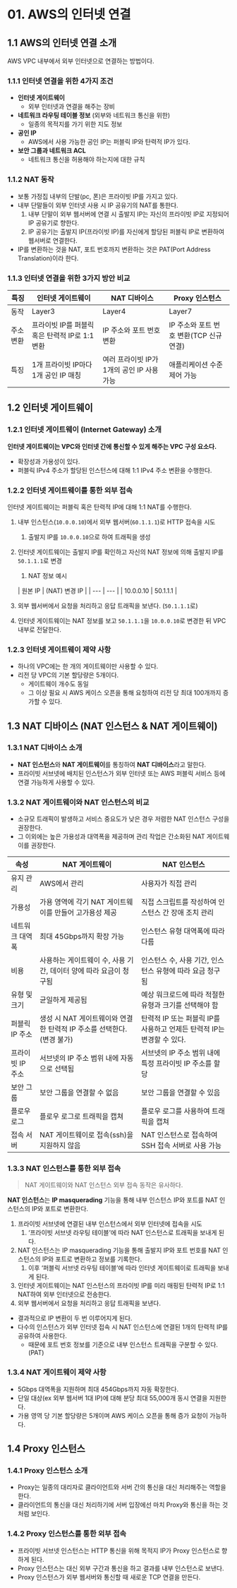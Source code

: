# 01. AWS의 인터넷 연결

## 1.1 AWS의 인터넷 연결 소개

AWS VPC 내부에서 외부 인터넷으로 연결하는 방법이다.

### 1.1.1 인터넷 연결을 위한 4가지 조건

- **인터넷 게이트웨이**
    - 외부 인터넷과 연결을 해주는 장비
- **네트워크 라우팅 테이블 정보** (외부와 네트워크 통신을 위한)
    - 일종의 목적지를 가기 위한 지도 정보
- **공인 IP**
    - AWS에서 사용 가능한 공인 IP는 퍼블릭 IP와 탄력적 IP가 있다.
- **보안 그룹과 네트워크 ACL**
    - 네트워크 통신을 허용해야 하는지에 대한 규칙

### 1.1.2 NAT 동작

- 보통 가정집 내부의 단발(pc, 폰)은 프라이빗 IP를 가지고 있다.
- 내부 단말들이 외부 인터넷 사용 시 IP 공유기의 NAT를 통한다.
    1. 내부 단말이 외부 웹서버에 연결 시 출발지 IP는 자신의 프라이빗 IP로 지정되어 IP 공유기로 향한다.
    2. IP 공유기는 출발지 IP(프라이빗 IP)를 자신에게 할당된 퍼블릭 IP로 변환하여 웹서버로 연결한다.
- IP를 변환하는 것을 NAT, 포트 번호까지 변환하는 것은 PAT(Port Address Translation)이라 한다.

### 1.1.3 인터넷 연결을 위한 3가지 방안 비교

| 특징 | 인터넷 게이트웨이 | NAT 디바이스 | Proxy 인스턴스 |
| --- | --- | --- | --- |
| 동작 | Layer3 | Layer4 | Layer7 |
| 주소 변환 | 프라이빗 IP를 퍼블릭 혹은 탄력적 IP로 1:1 변환 | IP 주소와 포트 번호 변환 | IP 주소와 포트 번호 변환(TCP 신규 연결) |
| 특징 | 1개 프라이빗 IP마다 1개 공인 IP 매칭 | 여러 프라이빗 IP가 1개의 공인 IP 사용 가능 | 애플리케이션 수준 제어 가능 |

## 1.2 인터넷 게이트웨이

### 1.2.1 인터넷 게이트웨이 (Internet Gateway) 소개

**인터넷 게이트웨이는 VPC와 인터넷 간에 통신할 수 있게 해주는 VPC 구성 요소다.**

- 확장성과 가용성이 있다.
- 퍼블릭 IPv4 주소가 할당된 인스턴스에 대해 1:1 IPv4 주소 변환을 수행한다.

### 1.2.2 인터넷 게이트웨이를 통한 외부 접속

인터넷 게이트웨이는 퍼블릭 혹은 탄력적 IP에 대해 1:1 NAT를 수행한다.

1. 내부 인스턴스(`10.0.0.10`)에서 외부 웹서버(`60.1.1.1`)로 HTTP 접속을 시도
    1. 출발지 IP를 `10.0.0.10`으로 하여 트래픽을 생성
2. 인터넷 게이트웨이는 출발지 IP를 확인하고 자신의 NAT 정보에 의해 출발지 IP를 `50.1.1.1`로 변경
    1. NAT 정보 예시

   | 원본 IP | (NAT) 변경 IP |
       | --- | --- |
   | 10.0.0.10 | 50.1.1.1 |
3. 외부 웹서버에서 요청을 처리하고 응답 트래픽을 보낸다. (`50.1.1.1`로)
4. 인터넷 게이트웨이는 NAT 정보를 보고 `50.1.1.1`을 `10.0.0.10`로 변경한 뒤 VPC 내부로 전달한다.

### 1.2.3 인터넷 게이트웨이 제약 사항

- 하나의 VPC에는 한 개의 게이트웨이만 사용할 수 있다.
- 리전 당 VPC의 기본 할당량은 5개이다.
    - 게이트웨이 개수도 동일
    - 그 이상 필요 시 AWS 케이스 오픈을 통해 요청하여 리전 당 최대 100개까지 증가할 수 있다.

## 1.3 NAT 디바이스 (NAT 인스턴스 & NAT 게이트웨이)

### 1.3.1 NAT 디바이스 소개

- **NAT 인스턴스**와 **NAT 게이트웨이**를 통칭하여 **NAT 디바이스**라고 말한다.
- 프라이빗 서브넷에 배치된 인스턴스가 외부 인터넷 또는 AWS 퍼블릭 서비스 등에 연결 가능하게 사용할 수 있다.

### 1.3.2 NAT 게이트웨이와 NAT 인스턴스의 비교

- 소규모 트래픽이 발생하고 서비스 중요도가 낮은 경우 저렴한 NAT 인스턴스 구성을 권장한다.
- 그 이외에는 높은 가용성과 대역폭을 제공하며 관리 작업은 간소화된 NAT 게이트웨이를 권장한다.

| 속성 | NAT 게이트웨이 | NAT 인스턴스 |
| --- | --- | --- |
| 유지 관리 | AWS에서 관리 | 사용자가 직접 관리 |
| 가용성 | 가용 영역에 각기 NAT 게이트웨이를 만들어 고가용성 제공 | 직접 스크립트를 작성하여 인스턴스 간 장애 조치 관리 |
| 네트워크 대역폭 | 최대 45Gbps까지 확장 가능 | 인스턴스 유형 대역폭에 따라 다름 |
| 비용 | 사용하는 게이트웨이 수, 사용 기간, 데이터 양에 따라 요금이 청구됨 | 인스턴스 수, 사용 기간, 인스턴스 유형에 따라 요금 청구됨 |
| 유형 및 크기 | 균일하게 제공됨 | 예상 워크로드에 따라 적절한 유형과 크기를 선택해야 함 |
| 퍼블릭 IP 주소 | 생성 시 NAT 게이트웨이와 연결한 탄력적 IP 주소를 선택한다. (변경 불가) | 탄력적 IP 또는 퍼블릭 IP를 사용하고 언제든 탄력적 IP는 변경할 수 있다. |
| 프라이빗 IP 주소 | 서브넷의 IP 주소 범위 내에 자동으로 선택됨 | 서브넷의 IP 주소 범위 내에 특정 프라이빗 IP 주소를 할당 |
| 보안 그룹 | 보안 그룹을 연결할 수 없음 | 보안 그룹을 연결할 수 있음 |
| 플로우 로그 | 플로우 로그로 트래픽을 캡쳐 | 플로우 로그를 사용하여 트래픽을 캡쳐 |
| 접속 서버 | NAT 게이트웨이로 접속(ssh)을 지원하지 않음 | NAT 인스턴스로 접속하여 SSH 접속 서버로 사용 가능 |

### 1.3.3 NAT 인스턴스를 통한 외부 접속

> NAT 게이트웨이와 NAT 인스턴스 외부 접속 동작은 유사하다.
>

**NAT 인스턴스**는 **IP masquerading** 기능을 통해 내부 인스턴스 IP와 포트를 NAT 인스턴스의 IP와 포트로 변환한다.

1. 프라이빗 서브넷에 연결된 내부 인스턴스에서 외부 인터넷에 접속을 시도
    1. ‘프라이빗 서브넷 라우팅 테이블’에 따라 NAT 인스턴스로 트래픽을 보내게 된다.
2. NAT 인스턴스는 IP masquerading 기능을 통해 출발지 IP와 포트 번호를 NAT 인스턴스의 IP와 포트로 변환하고 정보를 기록한다.
    1. 이후 ‘퍼블릭 서브넷 라우팅 테이블’에 따라 인터넷 게이트웨이로 트래픽을 보내게 된다.
3. 인터넷 게이트웨이는 NAT 인스턴스의 프라이빗 IP를 미리 매핑된 탄력적 IP로 1:1 NAT하여 외부 인터넷으로 전송한다.
4. 외부 웹서버에서 요청을 처리하고 응답 트래픽을 보낸다.
- 결과적으로 IP 변환이 두 번 이루어지게 된다.
- 다수의 인스턴스가 외부 인터넷 접속 시 NAT 인스턴스에 연결된 1개의 탄력적 IP를 공유하여 사용한다.
    - 때문에 포트 번호 정보를 기준으로 내부 인스턴스 트래픽을 구분할 수 있다. (PAT)

### 1.3.4 NAT 게이트웨이 제약 사항

- 5Gbps 대역폭을 지원하며 최대 454Gbps까지 자동 확장한다.
- 단일 대상(ex 외부 웹서버 1대 IP)에 대해 분당 최대 55,000개 동시 연결을 지원한다.
- 가용 영역 당 기본 할당량은 5개이며 AWS 케이스 오픈을 통해 증가 요청이 가능하다.

## 1.4 Proxy 인스턴스

### 1.4.1 Proxy 인스턴스 소개

- Proxy는 일종의 대리자로 클라이언트와 서버 간의 통신을 대신 처리해주는 역할을 한다.
- 클라이언트의 통신을 대신 처리하기에 서버 입장에선 마치 Proxy와 통신을 하는 것처럼 보인다.

### 1.4.2 Proxy 인스턴스를 통한 외부 접속

- 프라이빗 서브넷 인스턴스는 HTTP 통신을 위해 목적지 IP가 Proxy 인스턴스로 향하게 된다.
- Proxy 인스턴스는 대신 외부 구간과 통신을 하고 결과를 내부 인스턴스로 보낸다.
- Proxy 인스턴스가 외부 웹서버와 통신할 때 새로운 TCP 연결을 만든다.
